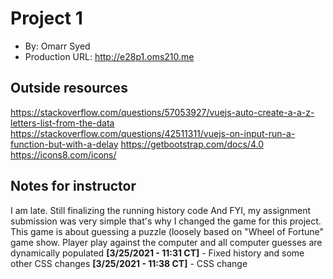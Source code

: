 # Project 1
+ By: Omarr Syed
+ Production URL: <http://e28p1.oms210.me>

## Outside resources
https://stackoverflow.com/questions/57053927/vuejs-auto-create-a-a-z-letters-list-from-the-data
https://stackoverflow.com/questions/42511311/vuejs-on-input-run-a-function-but-with-a-delay
https://getbootstrap.com/docs/4.0
https://icons8.com/icons/
## Notes for instructor
I am late. Still finalizing the running history code
And FYI, my assignment submission was very simple that's why I changed the game for this project. This game is about guessing a puzzle (loosely based on "Wheel of Fortune" game show. Player play against the computer and all computer guesses are dynamically populated
**[3/25/2021 - 11:31 CT]** - Fixed history and some other CSS changes
**[3/25/2021 - 11:38 CT]** - CSS change